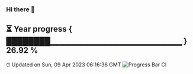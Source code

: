### Hi there 👋
⏳ Year progress { ████████▁▁▁▁▁▁▁▁▁▁▁▁▁▁▁▁▁▁▁▁▁▁ } 26.92 %
---
⏰ Updated on Sun, 09 Apr 2023 06:16:36 GMT
![Progress Bar CI](https://github.com/liununu/liununu/workflows/Progress%20Bar%20CI/badge.svg)
